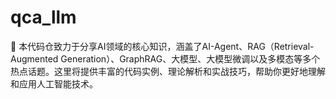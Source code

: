 # qca_llm
🚀 本代码仓致力于分享AI领域的核心知识，涵盖了AI-Agent、RAG（Retrieval-Augmented Generation）、GraphRAG、大模型、大模型微调以及多模态等多个热点话题。这里将提供丰富的代码实例、理论解析和实战技巧，帮助你更好地理解和应用人工智能技术。
